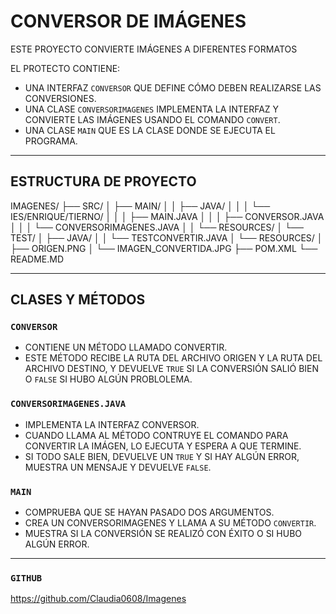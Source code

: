 # CONVERSOR DE IMÁGENES
ESTE PROYECTO CONVIERTE IMÁGENES A DIFERENTES FORMATOS

EL PROTECTO CONTIENE: 
- UNA INTERFAZ `CONVERSOR` QUE DEFINE CÓMO DEBEN REALIZARSE LAS CONVERSIONES.
- UNA CLASE `CONVERSORIMAGENES` IMPLEMENTA LA INTERFAZ Y CONVIERTE LAS IMÁGENES USANDO EL COMANDO `CONVERT`.
- UNA CLASE `MAIN` QUE ES LA CLASE DONDE SE EJECUTA EL PROGRAMA.

---

## ESTRUCTURA DE PROYECTO 
IMAGENES/
├── SRC/
│   ├── MAIN/
│   │   ├── JAVA/
│   │   │   └── IES/ENRIQUE/TIERNO/
│   │   │       ├── MAIN.JAVA
│   │   │       ├── CONVERSOR.JAVA
│   │   │       └── CONVERSORIMAGENES.JAVA
│   │   └── RESOURCES/
│   └── TEST/
│       ├── JAVA/
│       │   └── TESTCONVERTIR.JAVA
│       └── RESOURCES/
│           ├── ORIGEN.PNG
│           └── IMAGEN_CONVERTIDA.JPG
├── POM.XML
└── README.MD

---

## CLASES Y MÉTODOS

### `CONVERSOR`
* CONTIENE UN MÉTODO LLAMADO CONVERTIR.
* ESTE MÉTODO RECIBE LA RUTA DEL ARCHIVO ORIGEN Y LA RUTA DEL ARCHIVO DESTINO, Y DEVUELVE `TRUE` SI LA CONVERSIÓN SALIÓ BIEN 
  O `FALSE` SI HUBO ALGÚN PROBLOLEMA.

### `CONVERSORIMAGENES.JAVA`
* IMPLEMENTA LA INTERFAZ CONVERSOR.
* CUANDO LLAMA AL MÉTODO CONTRUYE EL COMANDO PARA CONVERTIR LA IMÁGEN, LO EJECUTA Y ESPERA A QUE TERMINE.
* SI TODO SALE BIEN, DEVUELVE UN `TRUE` Y SI HAY ALGÚN ERROR, MUESTRA UN MENSAJE Y DEVUELVE `FALSE`.
  
### `MAIN`
* COMPRUEBA QUE SE HAYAN PASADO DOS ARGUMENTOS.
* CREA UN CONVERSORIMAGENES Y LLAMA A SU MÉTODO `CONVERTIR`.
* MUESTRA SI LA CONVERSIÓN SE REALIZÓ CON ÉXITO O SI HUBO ALGÚN ERROR.

---

### `GITHUB`
https://github.com/Claudia0608/Imagenes